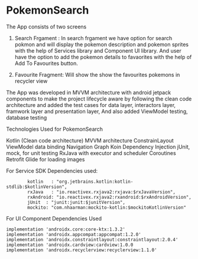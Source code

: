 # PokemonSearch

The App consists of two screens
1) Search Frgament : 
In search frgament we have option for search pokmon and will display the pokemon description and pokemon sprites with the help of Services library and Component UI library.
And user have the option to add the pokemon details to favaorites with the help of Add To Favourites button. 

2) Favourite Fragment: 
Will show the show the favourites pokemons in recycler view

The App was developed in MVVM architecture with android jetpack components to make the project lifecycle aware by following the clean code architecture 
and added the test cases for data layer, interactors layer, framwork layer and presentation layer, And also added ViewModel testing, database testing

Technologies Used for PokemonSearch

Kotlin (Clean code architecture)
MVVM architecture
ConstrainLayout
ViewModel data binding
Navigation Graph
Koin Dependency Injection
jUnit, mock, for unit testing
RxJava with executor and scheduler
Coroutines
Retrofit
Glide for loading images


For Service SDK Dependencies used:

            kotlin   : "org.jetbrains.kotlin:kotlin-stdlib:$kotlinVersion",
            rxJava   : "io.reactivex.rxjava2:rxjava:$rxJavaVersion",
            rxAndroid: "io.reactivex.rxjava2:rxandroid:$rxAndroidVersion",
            jUnit  : "junit:junit:$junitVersion",
            mockito: "com.nhaarman:mockito-kotlin:$mockitoKotlinVersion"
            
            
For UI Component Dependencies Used

    implementation 'androidx.core:core-ktx:1.3.2'
    implementation 'androidx.appcompat:appcompat:1.2.0'
    implementation 'androidx.constraintlayout:constraintlayout:2.0.4'
    implementation 'androidx.cardview:cardview:1.0.0
    implementation 'androidx.recyclerview:recyclerview:1.1.0'
